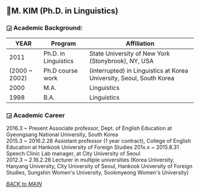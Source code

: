 ## 🎒M. KIM (Ph.D. in Linguistics)

### ◲ Academic Background:

| YEAR | Program | Affiliation |
|------|---------|-------------|
| 2011 | Ph.D. in Linguistics| State University of New York (Stonybrook), NY, USA|  
|(2000 ~ 2002)| Ph.D course work| (interrupted) in Linguistics at Korea University, Seoul, South Korea|  
|2000 | M.A.| Linguistics | Korea University, Seoul, South Korea  |
|1998 | B.A.| Linguistics | Korea University, Seoul, South Korea  |
  
### ◲ Academic Career 

  
2016.3 ~ Present    Associate professor, Dept. of English Education at Gyeongsang National University, South Korea   
2015.3 ~ 2016.2.28  Assistant professor (1 year contract), College of English Education at Hankook University of Foreign Studies 
201x.x ~ 2015.8.31  Speech Clinic Lab manager, at City University of Seoul  
2012.3 ~ 2.16.2.28  Lecturer in multiple universities (Korea University, Hanyang University, City University of Seoul, Hankook University of Foreign Studies, Sungshin Women's University, Sookmyeong Women's University)  
 

_[BACK to MAIN](../README.md)_

